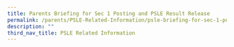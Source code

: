 ```yaml
---
title: Parents Briefing for Sec 1 Posting and PSLE Result Release
permalink: /parents/PSLE-Related-Information/psle-briefing-for-sec-1-posting-and-psle-result-release/
description: ""
third_nav_title: PSLE Related Information
---
```


